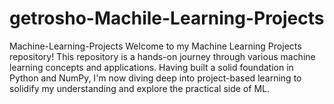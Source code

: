 # getrosho-Machile-Learning-Projects
Machine-Learning-Projects Welcome to my Machine Learning Projects repository! This repository is a hands-on journey through various machine learning concepts and applications. Having built a solid foundation in Python and NumPy, I'm now diving deep into project-based learning to solidify my understanding and explore the practical side of ML.
